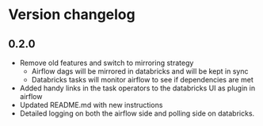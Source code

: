 # Version changelog

## 0.2.0

- Remove old features and switch to mirroring strategy
  - Airflow dags will be mirrored in databricks and will be kept in sync
  - Databricks tasks will monitor airflow to see if dependencies are met
- Added handy links in the task operators to the databricks UI as plugin in airflow
- Updated README.md with new instructions
- Detailed logging on both the airflow side and polling side on databricks.
